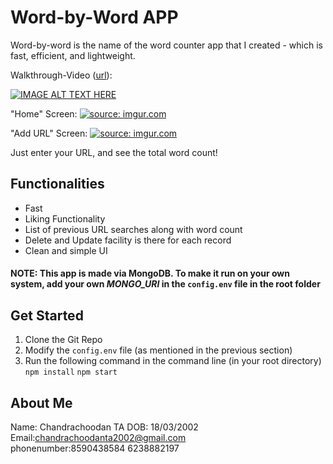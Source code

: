 # Word-by-Word APP

Word-by-word is the name of the word counter app that I created - which is fast, efficient, and lightweight.

Walkthrough-Video ([url](https://www.youtube.com/watch?v=1DSbdtRto18)):

[![IMAGE ALT TEXT HERE](https://img.youtube.com/vi/1DSbdtRto18/0.jpg)](https://www.youtube.com/watch?v=1DSbdtRto18)

"Home" Screen:
<a href="https://imgur.com/jt4z3er"><img src="https://i.imgur.com/jt4z3er.jpg" title="source: imgur.com" /></a>

"Add URL" Screen:
<a href="https://imgur.com/jt4z3er"><img src="https://i.imgur.com/jt4z3er.jpg" title="source: imgur.com" /></a>

Just enter your URL, and see the total word count!

## Functionalities
- Fast
- Liking Functionality
- List of previous URL searches along with word count
- Delete and Update facility is there for each record
- Clean and simple UI

  

#### NOTE: This app is made via MongoDB. To make it run on your own system, add your own *MONGO_URI* in the  `config.env` file in the root folder

## Get Started
1. Clone the Git Repo
2. Modify the ```config.env``` file (as mentioned in the previous section)
3. Run the following command in the command line (in your root directory)
                ```npm install```
```npm start```

## About Me

  Name: Chandrachoodan TA
  DOB: 18/03/2002
  Email:chandrachoodanta2002@gmail.com	
  phonenumber:8590438584
  6238882197

